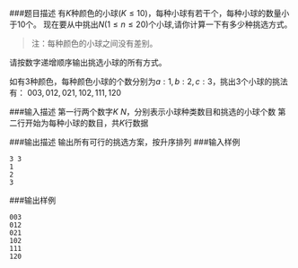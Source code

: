 ###题目描述
有$K$种颜色的小球$(K \leq 10)$，每种小球有若干个，每种小球的数量小于$10$个。
现在要从中挑出$N( 1 \leq n \leq 20)$个小球,请你计算一下有多少种挑选方式。

>注：每种颜色的小球之间没有差别。

请按数字递增顺序输出挑选小球的所有方式。

如有$3$种颜色，每种颜色小球的个数分别为$a:1,b:2,c:3$，挑出$3$个小球的挑法有：
$003,012,021,102,111,120$


###输入描述
第一行两个数字$K\ N$，分别表示小球种类数目和挑选的小球个数
第二行开始为每种小球的数目，共$K$行数据

###输出描述
输出所有可行的挑选方案，按升序排列
###输入样例
```
3 3
1
2
3
```
###输出样例
```
003
012
021
102
111
120
```